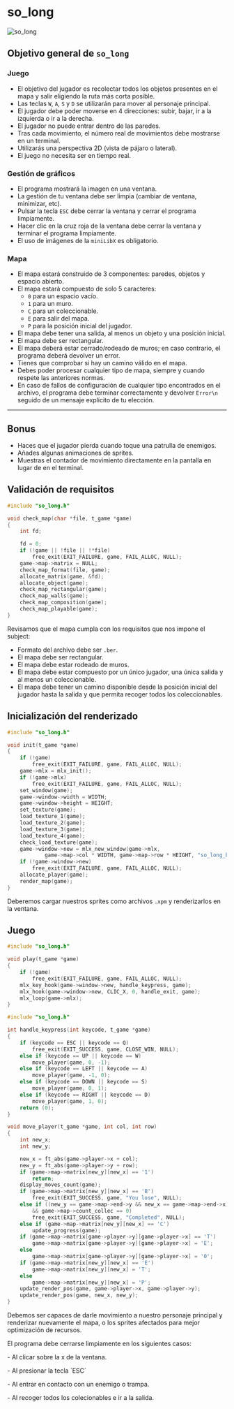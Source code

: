 # so_long

![so_long](so_long.gif)

## Objetivo general de `so_long`

### Juego

- El objetivo del jugador es recolectar todos los objetos presentes en el mapa y salir eligiendo la ruta más corta posible.
- Las teclas `W`, `A`, `S` y `D` se utilizarán para mover al personaje principal.
- El jugador debe poder moverse en 4 direcciones: subir, bajar, ir a la izquierda o ir a la derecha.
- El jugador no puede entrar dentro de las paredes.
- Tras cada movimiento, el número real de movimientos debe mostrarse en un terminal.
- Utilizarás una perspectiva 2D (vista de pájaro o lateral).
- El juego no necesita ser en tiempo real.

### Gestión de gráficos

- El programa mostrará la imagen en una ventana.
- La gestión de tu ventana debe ser limpia (cambiar de ventana, minimizar, etc).
- Pulsar la tecla `ESC` debe cerrar la ventana y cerrar el programa limpiamente.
- Hacer clic en la cruz roja de la ventana debe cerrar la ventana y terminar el programa limpiamente.
- El uso de imágenes de la `miniLibX` es obligatorio.

### Mapa

- El mapa estará construido de 3 componentes: paredes, objetos y espacio abierto.
- El mapa estará compuesto de solo 5 caracteres:
  - `0` para un espacio vacío.
  - `1` para un muro.
  - `C` para un coleccionable.
  - `E` para salir del mapa.
  - `P` para la posición inicial del jugador.
- El mapa debe tener una salida, al menos un objeto y una posición inicial.
- El mapa debe ser rectangular.
- El mapa deberá estar cerrado/rodeado de muros; en caso contrario, el programa deberá devolver un error.
- Tienes que comprobar si hay un camino válido en el mapa.
- Debes poder procesar cualquier tipo de mapa, siempre y cuando respete las anteriores normas.
- En caso de fallos de configuración de cualquier tipo encontrados en el archivo, el programa debe terminar correctamente y devolver `Error\n` seguido de un mensaje explícito de tu elección.

---

## Bonus

- Haces que el jugador pierda cuando toque una patrulla de enemigos.
- Añades algunas animaciones de sprites.
- Muestras el contador de movimiento directamente en la pantalla en lugar de en el terminal.

## Validación de requisitos

```c
#include "so_long.h"

void check_map(char *file, t_game *game)
{
    int fd;

    fd = 0;
    if (!game || !file || !*file)
        free_exit(EXIT_FAILURE, game, FAIL_ALLOC, NULL);
    game->map->matrix = NULL;
    check_map_format(file, game);
    allocate_matrix(game, &fd);
    allocate_object(game);
    check_map_rectangular(game);
    check_map_walls(game);
    check_map_composition(game);
    check_map_playable(game);
}
```

Revisamos que el mapa cumpla con los requisitos que nos impone el subject:

- Formato del archivo debe ser `.ber`.
- El mapa debe ser rectangular.
- El mapa debe estar rodeado de muros.
- El mapa debe estar compuesto por un único jugador, una única salida y al menos un coleccionable.
- El mapa debe tener un camino disponible desde la posición inicial del jugador hasta la salida y que permita recoger todos los coleccionables.

## Inicialización del renderizado

```c
#include "so_long.h"

void init(t_game *game)
{
    if (!game)
        free_exit(EXIT_FAILURE, game, FAIL_ALLOC, NULL);
    game->mlx = mlx_init();
    if (!game->mlx)
        free_exit(EXIT_FAILURE, game, FAIL_ALLOC, NULL);
    set_window(game);
    game->window->width = WIDTH;
    game->window->height = HEIGHT;
    set_texture(game);
    load_texture_1(game);
    load_texture_2(game);
    load_texture_3(game);
    load_texture_4(game);
    check_load_texture(game);
    game->window->new = mlx_new_window(game->mlx,
            game->map->col * WIDTH, game->map->row * HEIGHT, "so_long_bonus");
    if (!game->window->new)
        free_exit(EXIT_FAILURE, game, FAIL_ALLOC, NULL);
    allocate_player(game);
    render_map(game);
}
```

Deberemos cargar nuestros sprites como archivos `.xpm` y renderizarlos en la ventana.

## Juego

```c
#include "so_long.h"

void play(t_game *game)
{
    if (!game)
        free_exit(EXIT_FAILURE, game, FAIL_ALLOC, NULL);
    mlx_key_hook(game->window->new, handle_keypress, game);
    mlx_hook(game->window->new, CLIC_X, 0, handle_exit, game);
    mlx_loop(game->mlx);
}
```

```c
#include "so_long.h"

int handle_keypress(int keycode, t_game *game)
{
    if (keycode == ESC || keycode == Q)
        free_exit(EXIT_SUCCESS, game, CLOSE_WIN, NULL);
    else if (keycode == UP || keycode == W)
        move_player(game, 0, -1);
    else if (keycode == LEFT || keycode == A)
        move_player(game, -1, 0);
    else if (keycode == DOWN || keycode == S)
        move_player(game, 0, 1);
    else if (keycode == RIGHT || keycode == D)
        move_player(game, 1, 0);
    return (0);
}

void move_player(t_game *game, int col, int row)
{
    int new_x;
    int new_y;

    new_x = ft_abs(game->player->x + col);
    new_y = ft_abs(game->player->y + row);
    if (game->map->matrix[new_y][new_x] == '1')
        return;
    display_moves_count(game);
    if (game->map->matrix[new_y][new_x] == 'B')
        free_exit(EXIT_SUCCESS, game, "You lose", NULL);
    else if ((new_y == game->map->end->y && new_x == game->map->end->x)
        && game->map->count_collec == 0)
        free_exit(EXIT_SUCCESS, game, "Completed", NULL);
    else if (game->map->matrix[new_y][new_x] == 'C')
        update_progress(game);
    if (game->map->matrix[game->player->y][game->player->x] == 'T')
        game->map->matrix[game->player->y][game->player->x] = 'E';
    else
        game->map->matrix[game->player->y][game->player->x] = '0';
    if (game->map->matrix[new_y][new_x] == 'E')
        game->map->matrix[new_y][new_x] = 'T';
    else
        game->map->matrix[new_y][new_x] = 'P';
    update_render_pos(game, game->player->x, game->player->y);
    update_render_pos(game, new_x, new_y);
}
```

Debemos ser capaces de darle movimiento a nuestro personaje principal y renderizar nuevamente el mapa, o los sprites afectados para mejor optimización de recursos.



El programa debe cerrarse limpiamente en los siguientes casos:



\- Al clicar sobre la x de la ventana.

\- Al presionar la tecla \`ESC\`

\- Al entrar en contacto con un enemigo o trampa.

\- Al recoger todos los colecionables e ir a la salida.
